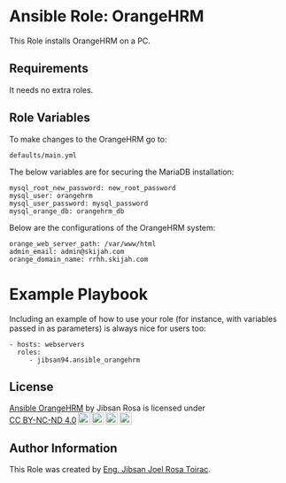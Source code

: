 Ansible Role: OrangeHRM
=========

This Role installs OrangeHRM on a PC. 

Requirements
------------

It needs no extra roles.

Role Variables
--------------

To make changes to the OrangeHRM go to:

    defaults/main.yml

The below variables are for securing the MariaDB installation:

    mysql_root_new_password: new_root_password
    mysql_user: orangehrm
    mysql_user_password: mysql_password
    mysql_orange_db: orangehrm_db
        
Below are the configurations of the OrangeHRM system:

    orange_web_server_path: /var/www/html
    admin_email: admin@skijah.com
    orange_domain_name: rrhh.skijah.com


# Example Playbook

Including an example of how to use your role (for instance, with variables passed in as parameters) is always nice for users too:

    - hosts: webservers
      roles:
         - jibsan94.ansible_orangehrm

License
-------

<p xmlns:cc="http://creativecommons.org/ns#" xmlns:dct="http://purl.org/dc/terms/"><a property="dct:title" rel="cc:attributionURL" href="https://github.com/jibsan94/ansible-orangehrm">Ansible OrangeHRM</a> by <span property="cc:attributionName">Jibsan Rosa</span> is licensed under <a href="https://creativecommons.org/licenses/by-nc-nd/4.0/?ref=chooser-v1" target="_blank" rel="license noopener noreferrer" style="display:inline-block;">CC BY-NC-ND 4.0<img style="height:22px!important;margin-left:3px;vertical-align:text-bottom;" src="https://mirrors.creativecommons.org/presskit/icons/cc.svg?ref=chooser-v1" alt=""><img style="height:22px!important;margin-left:3px;vertical-align:text-bottom;" src="https://mirrors.creativecommons.org/presskit/icons/by.svg?ref=chooser-v1" alt=""><img style="height:22px!important;margin-left:3px;vertical-align:text-bottom;" src="https://mirrors.creativecommons.org/presskit/icons/nc.svg?ref=chooser-v1" alt=""><img style="height:22px!important;margin-left:3px;vertical-align:text-bottom;" src="https://mirrors.creativecommons.org/presskit/icons/nd.svg?ref=chooser-v1" alt=""></a></p> 

Author Information
------------------

This Role was created by [Eng. Jibsan Joel Rosa Toirac](https://www.linkedin.com/in/jibsan94).
